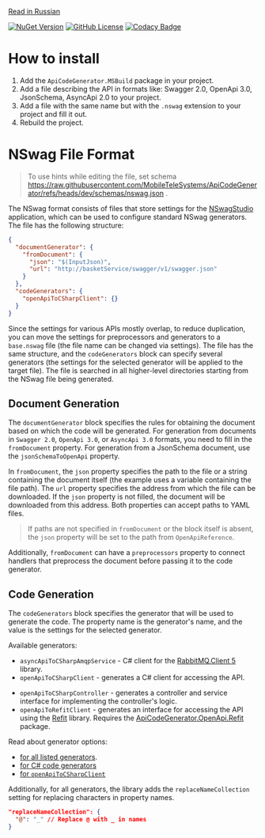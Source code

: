 [Read in Russian](README_RU.MD)

[![NuGet Version](https://img.shields.io/nuget/vpre/ApiCodeGenerator.MSBuild?style=flat-square)](https://www.nuget.org/packages/ApiCodeGenerator.MSBuild)
[![GitHub License](https://img.shields.io/github/license/MobileTeleSystems/ApiCodeGenerator?style=flat-square)](https://github.com/MobileTeleSystems/ApiCodeGenerator/blob/dev/LICENSE)
[![Codacy Badge](https://app.codacy.com/project/badge/Coverage/bcf93c4065c3442b92e5e95671b8cfcf)](https://app.codacy.com/gh/MobileTeleSystems/ApiCodeGenerator/dashboard?utm_source=gh&utm_medium=referral&utm_content=&utm_campaign=Badge_coverage)

# How to install

1. Add the `ApiCodeGenerator.MSBuild` package in your project.
2. Add a file describing the API in formats like: Swagger 2.0, OpenApi 3.0, JsonSchema, AsyncApi 2.0 to your project.
3. Add a file with the same name but with the `.nswag` extension to your project and fill it out.
4. Rebuild the project.

# NSwag File Format
> To use hints while editing the file, set schema https://raw.githubusercontent.com/MobileTeleSystems/ApiCodeGenerator/refs/heads/dev/schemas/nswag.json .

The NSwag format consists of files that store settings for the [NSwagStudio](https://github.com/RicoSuter/NSwag/wiki/NSwagStudio) application, which can be used to configure standard NSwag generators.
The file has the following structure:
```json
{
  "documentGenerator": {
    "fromDocument": {
      "json": "$(InputJson)",
      "url": "http://basketService/swagger/v1/swagger.json"
    }
  },
  "codeGenerators": {
    "openApiToCSharpClient": {}
  }
}
```
Since the settings for various APIs mostly overlap, to reduce duplication, you can move the settings for preprocessors and generators to a `base.nswag` file (the file name can be changed via settings). The file has the same structure, and the `codeGenerators` block can specify several generators (the settings for the selected generator will be applied to the target file). The file is searched in all higher-level directories starting from the NSwag file being generated.

## Document Generation
The `documentGenerator` block specifies the rules for obtaining the document based on which the code will be generated. For generation from documents in `Swagger 2.0`, `OpenApi 3.0`, or `AsyncApi 3.0` formats, you need to fill in the `fromDocument` property. For generation from a JsonSchema document, use the `jsonSchemaToOpenApi` property.

In `fromDocument`, the `json` property specifies the path to the file or a string containing the document itself (the example uses a variable containing the file path). The `url` property specifies the address from which the file can be downloaded. If the `json` property is not filled, the document will be downloaded from this address. Both properties can accept paths to YAML files.

> If paths are not specified in `fromDocument` or the block itself is absent, the `json` property will be set to the path from `OpenApiReference`.

Additionally, `fromDocument` can have a `preprocessors` property to connect handlers that preprocess the document before passing it to the code generator.

## Code Generation
The `codeGenerators` block specifies the generator that will be used to generate the code. The property name is the generator's name, and the value is the settings for the selected generator.

Available generators:
* `asyncApiToCSharpAmqpService` - C# client for the [RabbitMQ.Client 5](https://www.nuget.org/packages/RabbitMQ.Client/5.2.0) library.
* `openApiToCSharpClient` - generates a C# client for accessing the API.
<!-- * `openApiToTypeScriptClient` - generates a TypeScript client for accessing the API. -->
* `openApiToCSharpController` - generates a controller and service interface for implementing the controller's logic.
* `openApiToRefitClient` - generates an interface for accessing the API using the [Refit](https://github.com/reactiveui/refit) library. Requires the [ApiCodeGenerator.OpenApi.Refit](https://github.com/MobileTeleSystems/ApiCodeGenerator.OpenApi.Refit) package.

<!-- > ⚠ If you use the `openApiToTypeScriptClient` generator, you need to replace the generator in the project for the corresponding OpenApiReference.
> ```xml
>  <OpenApiReference Update="@(OpenApiReference)">
>         <CodeGenerator>OacgTypeScript</CodeGenerator>
>       </OpenApiReference>
>  ``` -->

Read about generator options:
 - [for all listed generators](https://github.com/RicoSuter/NSwag/wiki/NSwag-Configuration-Document).
 - [for C# code generators](https://github.com/RicoSuter/NSwag/wiki/CSharpGeneratorBaseSettings)
 - [for `openApiToCSharpClient`](https://github.com/RicoSuter/NSwag/wiki/CSharpClientGeneratorSettings)
 <!-- - [for `openApiToTypescriptClient`](https://github.com/RicoSuter/NSwag/wiki/TypeScriptClientGeneratorSettings) -->

Additionally, for all generators, the library adds the `replaceNameCollection` setting for replacing characters in property names.
```json
"replaceNameCollection": {
  "@": "_" // Replace @ with _ in names
}
